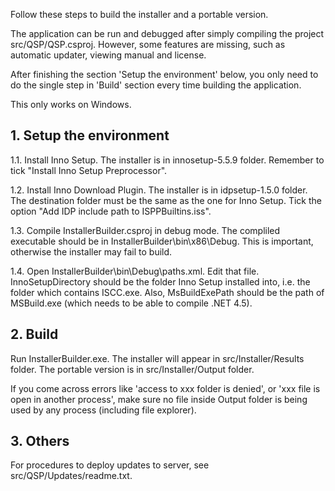 Follow these steps to build the installer and a portable version.

The application can be run and debugged after simply compiling the project src/QSP/QSP.csproj. However, some features are missing, such as automatic updater, viewing manual and license.

After finishing the section 'Setup the environment' below, you only need to do the single step in 'Build' section every time building the application.

This only works on Windows.

## 1. Setup the environment

1.1. Install Inno Setup. The installer is in innosetup-5.5.9 folder. Remember to tick "Install Inno Setup Preprocessor".

1.2. Install Inno Download Plugin. The installer is in idpsetup-1.5.0 folder. The destination folder must be the same as the one for Inno Setup. Tick the option "Add IDP include path to ISPPBuiltins.iss".

1.3. Compile InstallerBuilder.csproj in debug mode. The compliled executable should be in InstallerBuilder\bin\x86\Debug. This is important, otherwise the installer may fail to build.

1.4. Open InstallerBuilder\bin\Debug\paths.xml. Edit that file.  InnoSetupDirectory should be the folder Inno Setup installed into, i.e. the folder which contains ISCC.exe. Also, MsBuildExePath should be the path of MSBuild.exe (which needs to be able to compile .NET 4.5).
	
## 2. Build

Run InstallerBuilder.exe. The installer will appear in src/Installer/Results folder. The portable version is in src/Installer/Output folder. 

If you come across errors like 'access to xxx folder is denied', or 'xxx file is open in another process', make sure no file inside Output folder is being used by any process (including file explorer).

## 3. Others

For procedures to deploy updates to server, see src/QSP/Updates/readme.txt.
